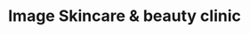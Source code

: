 ---
title: "Image Skincare & beauty clinic"
url: /kilkenny/image-skincare-und-beauty-clinic/
shop: Kosmetik
---